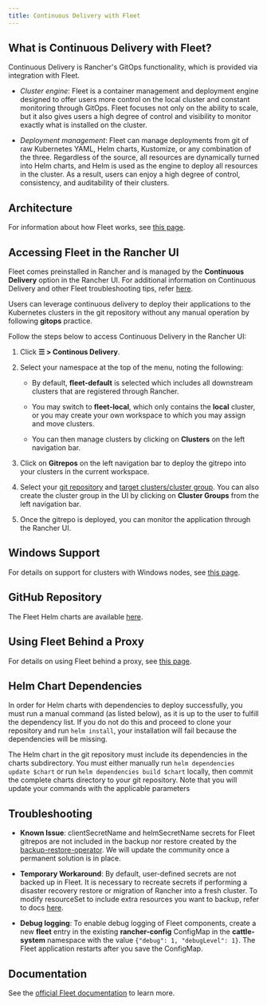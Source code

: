 ```yaml
---
title: Continuous Delivery with Fleet
---
```


<head>
  <link rel="canonical" href="https://ranchermanager.docs.rancher.com/how-to-guides/new-user-guides/deploy-apps-across-clusters/fleet"/>
</head>

## What is Continuous Delivery with Fleet?

Continuous Delivery is Rancher's GitOps functionality, which is provided via integration with Fleet.

 - *Cluster engine*: Fleet is a container management and deployment engine designed to offer users more control on the local cluster and constant monitoring through GitOps. Fleet focuses not only on the ability to scale, but it also gives users a high degree of control and visibility to monitor exactly what is installed on the cluster.

 - *Deployment management*: Fleet can manage deployments from git of raw Kubernetes YAML, Helm charts, Kustomize, or any combination of the three. Regardless of the source, all resources are dynamically turned into Helm charts, and Helm is used as the engine to deploy all resources in the cluster. As a result, users can enjoy a high degree of control, consistency, and auditability of their clusters.

## Architecture

For information about how Fleet works, see [this page](architecture.md).

## Accessing Fleet in the Rancher UI

Fleet comes preinstalled in Rancher and is managed by the **Continuous Delivery** option in the Rancher UI. For additional information on Continuous Delivery and other Fleet troubleshooting tips, refer [here](https://fleet.rancher.io/troubleshooting).

Users can leverage continuous delivery to deploy their applications to the Kubernetes clusters in the git repository without any manual operation by following **gitops** practice.

Follow the steps below to access Continuous Delivery in the Rancher UI:

1. Click **☰ > Continous Delivery**.

1. Select your namespace at the top of the menu, noting the following:

    - By default, **fleet-default** is selected which includes all downstream clusters that are registered through Rancher.

    - You may switch to **fleet-local**, which only contains the **local** cluster, or you may create your own workspace to which you may assign and move clusters.

    - You can then manage clusters by clicking on **Clusters** on the left navigation bar.

1. Click on **Gitrepos** on the left navigation bar to deploy the gitrepo into your clusters in the current workspace.

1. Select your [git repository](https://fleet.rancher.io/gitrepo-add) and [target clusters/cluster group](https://fleet.rancher.io/gitrepo-targets). You can also create the cluster group in the UI by clicking on **Cluster Groups** from the left navigation bar.

1. Once the gitrepo is deployed, you can monitor the application through the Rancher UI.

## Windows Support

For details on support for clusters with Windows nodes, see [this page](windows-support.md).

## GitHub Repository

The Fleet Helm charts are available [here](https://github.com/rancher/fleet/releases).

## Using Fleet Behind a Proxy

For details on using Fleet behind a proxy, see [this page](use-fleet-behind-a-proxy.md).

## Helm Chart Dependencies

In order for Helm charts with dependencies to deploy successfully, you must run a manual command (as listed below), as it is up to the user to fulfill the dependency list. If you do not do this and proceed to clone your repository and run `helm install`, your installation will fail because the dependencies will be missing.

The Helm chart in the git repository must include its dependencies in the charts subdirectory. You must either manually run `helm dependencies update $chart` or run `helm dependencies build $chart` locally, then commit the complete charts directory to your git repository. Note that you will update your commands with the applicable parameters

## Troubleshooting

- **Known Issue**: clientSecretName and helmSecretName secrets for Fleet gitrepos are not included in the backup nor restore created by the [backup-restore-operator](../../how-to-guides/new-user-guides/backup-restore-and-disaster-recovery/back-up-rancher.md#1-install-the-rancher-backup-operator). We will update the community once a permanent solution is in place.

- **Temporary Workaround**: By default, user-defined secrets are not backed up in Fleet. It is necessary to recreate secrets if performing a disaster recovery restore or migration of Rancher into a fresh cluster. To modify resourceSet to include extra resources you want to backup, refer to docs [here](https://github.com/rancher/backup-restore-operator#user-flow).

-  **Debug logging**: To enable debug logging of Fleet components, create a new **fleet** entry in the existing **rancher-config** ConfigMap in the **cattle-system** namespace with the value `{"debug": 1, "debugLevel": 1}`. The Fleet application restarts after you save the ConfigMap.

## Documentation

See the [official Fleet documentation](https://fleet.rancher.io/) to learn more.
